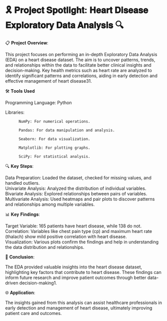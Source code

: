 
# 🎗️ 𝐏𝐫𝐨𝐣𝐞𝐜𝐭 𝐒𝐩𝐨𝐭𝐥𝐢𝐠𝐡𝐭: 𝐇𝐞𝐚𝐫𝐭 𝐃𝐢𝐬𝐞𝐚𝐬𝐞 𝐄𝐱𝐩𝐥𝐨𝐫𝐚𝐭𝐨𝐫𝐲 𝐃𝐚𝐭𝐚 𝐀𝐧𝐚𝐥𝐲𝐬𝐢𝐬 🔍


📋 𝐏𝐫𝐨𝐣𝐞𝐜𝐭 𝐎𝐯𝐞𝐫𝐯𝐢𝐞𝐰:

This project focuses on performing an in-depth Exploratory Data Analysis (EDA) on a heart disease dataset. The aim is to uncover patterns, trends, and relationships within the data to facilitate better clinical insights and decision-making. Key health metrics such as heart rate are analyzed to identify significant patterns and correlations, aiding in early detection and effective management of heart disease31.


🛠️ 𝐓𝐨𝐨𝐥𝐬 𝐔𝐬𝐞𝐝 

Programming Language: Python 

Libraries:

          NumPy: For numerical operations.
          
          Pandas: For data manipulation and analysis.
          
          Seaborn: For data visualization.
          
          Matplotlib: For plotting graphs.
          
          SciPy: For statistical analysis.



🔍 𝐊𝐞𝐲 𝐒𝐭𝐞𝐩𝐬:


Data Preparation: Loaded the dataset, checked for missing values, and handled outliers.<br>
Univariate Analysis: Analyzed the distribution of individual variables.<br>
Bivariate Analysis: Explored relationships between pairs of variables.<br>
Multivariate Analysis: Used heatmaps and pair plots to discover patterns and relationships among multiple variables.<br>



📊 𝐊𝐞𝐲 𝐅𝐢𝐧𝐝𝐢𝐧𝐠𝐬:


Target Variable: 165 patients have heart disease, while 138 do not.<br>
Correlation: Variables like chest pain type (cp) and maximum heart rate (thalach) show mild positive correlation with heart disease.<br>
Visualization: Various plots confirm the findings and help in understanding the data distribution and relationships.<br>



🏁 𝐂𝐨𝐧𝐜𝐥𝐮𝐬𝐢𝐨𝐧:


The EDA provided valuable insights into the heart disease dataset, highlighting key factors that contribute to heart disease. These findings can inform future research and improve patient outcomes through better data-driven decision-making1.



🌐 𝐀𝐩𝐩𝐥𝐢𝐜𝐚𝐭𝐢𝐨𝐧:


The insights gained from this analysis can assist healthcare professionals in early detection and management of heart disease, ultimately improving patient care and outcomes.
